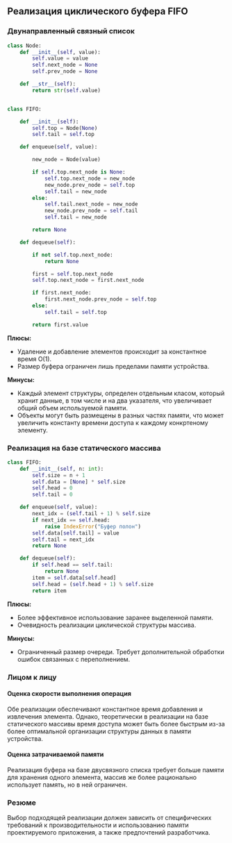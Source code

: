 ## Реализация циклического буфера FIFO

### Двунаправленный связный список


``` python
class Node:
    def __init__(self, value):
        self.value = value
        self.next_node = None
        self.prev_node = None

    def __str__(self):
        return str(self.value)


class FIFO:

    def __init__(self):
        self.top = Node(None)
        self.tail = self.top

    def enqueue(self, value):

        new_node = Node(value)

        if self.top.next_node is None:
            self.top.next_node = new_node
            new_node.prev_node = self.top
            self.tail = new_node
        else:
            self.tail.next_node = new_node
            new_node.prev_node = self.tail
            self.tail = new_node

        return None

    def dequeue(self):

        if not self.top.next_node:
            return None

        first = self.top.next_node
        self.top.next_node = first.next_node

        if first.next_node:
            first.next_node.prev_node = self.top
        else:
            self.tail = self.top

        return first.value

```

**Плюсы:**
-  Удаление и добавление элементов происходит за константное время O(1).
-  Размер буфера ограничен лишь пределами памяти устройства.

**Минусы:**
- Каждый элемент структуры, определен отдельным класом, который хранит данные, в том числе и на два указателя, что увеличивает общий объем используемой памяти.
- Объекты могут быть размещены в разных частях памяти, что может увеличить константу времени доступа к каждому конкртеному элементу.


### Реализация на базе статического массива

``` python
class FIFO:
    def __init__(self, n: int):
        self.size = n + 1
        self.data = [None] * self.size
        self.head = 0
        self.tail = 0

    def enqueue(self, value):
        next_idx = (self.tail + 1) % self.size
        if next_idx == self.head:
            raise IndexError("Буфер полон")
        self.data[self.tail] = value
        self.tail = next_idx
        return None

    def dequeue(self):
        if self.head == self.tail:
            return None
        item = self.data[self.head]
        self.head = (self.head + 1) % self.size
        return item
```

**Плюсы:**
- Более эффективное использование заранее выделенной памяти.
- Очевидность реализации циклической структуры массива.

**Минусы:**
- Ограниченный размер очереди. Требует дополнительной обработки ошибок связанных с переполнением.

### Лицом к лицу

#### Оценка скорости выполнения операция

Обе реализации обеспечивают константное время добавления и извлечения элемента. Однако, теоретически в реализации на базе статического массивы время доступа может быть более быстрым из-за более оптимальной организации структуры данных в памяти устройства.

#### Оценка затрачиваемой памяти

Реализация буфера на базе двусвязного списка требует больше памяти для хранения одного элемента, массив же более рационально использует память, но в ней ограничен.

### Резюме

Выбор подходящей реализации должен зависить от специфических требований к производительности и использованию памяти проектируемого приложения, а также предпочтений разработчика.
